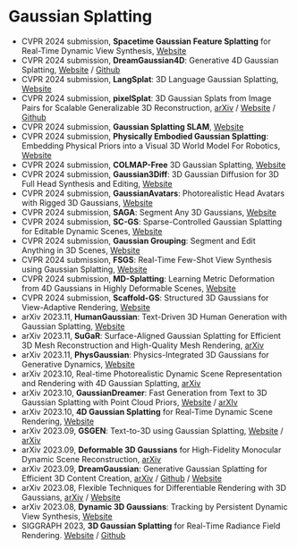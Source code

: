 # Gaussian Splatting
- CVPR 2024 submission, **Spacetime Gaussian Feature Splatting** for Real-Time Dynamic View Synthesis, [Website](https://oppo-us-research.github.io/SpacetimeGaussians-website/)
- CVPR 2024 submission, **DreamGaussian4D**: Generative 4D Gaussian Splatting, [Website](https://jiawei-ren.github.io/projects/dreamgaussian4d/) / [Github](https://github.com/jiawei-ren/dreamgaussian4d)
- CVPR 2024 submission, **LangSplat**: 3D Language Gaussian Splatting, [Website](https://langsplat.github.io)
- CVPR 2024 submission, **pixelSplat**: 3D Gaussian Splats from Image Pairs for Scalable Generalizable 3D Reconstruction, [arXiv](https://arxiv.org/abs/2312.12337) / [Website](https://pixelsplat.github.io/) / [Github](https://github.com/dcharatan/pixelsplat)
- CVPR 2024 submission, **Gaussian Splatting SLAM**, [Website](https://rmurai.co.uk/projects/GaussianSplattingSLAM/)
- CVPR 2024 submission, **Physically Embodied Gaussian Splatting**: Embedding Physical Priors into a Visual 3D World Model For Robotics, [Website](https://embodied-gaussians.github.io/)
- CVPR 2024 submission, **COLMAP-Free** 3D Gaussian Splatting, [Website](https://oasisyang.github.io/colmap-free-3dgs/)
- CVPR 2024 submission, **Gaussian3Diff**: 3D Gaussian Diffusion for 3D Full Head Synthesis and Editing, [Website](https://nirvanalan.github.io/projects/gaussian3diff/)
- CVPR 2024 submission, **GaussianAvatars**: Photorealistic Head Avatars with Rigged 3D Gaussians, [Website](https://shenhanqian.github.io/gaussian-avatars)
- CVPR 2024 submission, **SAGA**: Segment Any 3D Gaussians, [Website](https://jumpat.github.io/SAGA/)
- CVPR 2024 submission, **SC-GS**: Sparse-Controlled Gaussian Splatting for Editable Dynamic Scenes, [Website](https://yihua7.github.io/SC-GS-web/)
- CVPR 2024 submission, **Gaussian Grouping**: Segment and Edit Anything in 3D Scenes, [Website](https://github.com/lkeab/gaussian-grouping)
- CVPR 2024 submission, **FSGS**: Real-Time Few-Shot View Synthesis using Gaussian Splatting, [Website](https://zehaozhu.github.io/FSGS/)
- CVPR 2024 submission, **MD-Splatting**: Learning Metric Deformation from 4D Gaussians in Highly Deformable Scenes, [Website](https://md-splatting.github.io/)
- CVPR 2024 submission, **Scaffold-GS**: Structured 3D Gaussians for View-Adaptive Rendering, [Website](https://city-super.github.io/scaffold-gs/)
- arXiv 2023.11, **HumanGaussian**: Text-Driven 3D Human Generation with Gaussian Splatting, [Website](https://alvinliu0.github.io/projects/HumanGaussian)
- arXiv 2023.11, **SuGaR**: Surface-Aligned Gaussian Splatting for Efficient 3D Mesh Reconstruction and High-Quality Mesh Rendering, [arXiv](https://arxiv.org/abs/2311.12775)
- arXiv 2023.11, **PhysGaussian**: Physics-Integrated 3D Gaussians for Generative Dynamics, [Website](https://xpandora.github.io/PhysGaussian/)
- arXiv 2023.10, Real-time Photorealistic Dynamic Scene Representation and Rendering with 4D Gaussian Splatting, [arXiv](https://arxiv.org/abs/2310.10642)
- arXiv 2023.10, **GaussianDreamer**: Fast Generation from Text to 3D Gaussian Splatting with Point Cloud Priors, [Website](https://taoranyi.com/gaussiandreamer/) / [arXIv](https://arxiv.org/abs/2310.08529)
- arXiv 2023.10, **4D Gaussian Splatting** for Real-Time Dynamic Scene Rendering, [Website](https://guanjunwu.github.io/4dgs/index.html)
- arXiv 2023.09, **GSGEN**: Text-to-3D using Gaussian Splatting, [Website](https://gsgen3d.github.io/) / [arXiv](https://arxiv.org/abs/2309.16585)
- arXiv 2023.09, **Deformable 3D Gaussians** for High-Fidelity Monocular Dynamic Scene Reconstruction, [arXiv](https://arxiv.org/abs/2309.13101)
- arXiv 2023.09, **DreamGaussian**: Generative Gaussian Splatting for Efficient 3D Content Creation, [arXiv](https://arxiv.org/abs/2309.16653) / [Github](https://github.com/dreamgaussian/dreamgaussian) / [Website](https://dreamgaussian.github.io/)
- arXiv 2023.08, Flexible Techniques for Differentiable Rendering with 3D Gaussians, [arXiv](https://arxiv.org/abs/2308.14737) / [Website](https://leonidk.com/fmb-plus/)
- arXiv 2023.08, **Dynamic 3D Gaussians**: Tracking by Persistent Dynamic View Synthesis, [Website](https://dynamic3dgaussians.github.io/)
- SIGGRAPH 2023, **3D Gaussian Splatting** for Real-Time Radiance Field Rendering. [Website](https://repo-sam.inria.fr/fungraph/3d-gaussian-splatting/) / [Github](https://github.com/graphdeco-inria/gaussian-splatting)
